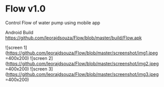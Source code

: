 # Flow v1.0
Control Flow of water pump using mobile app

Android Build <br>
https://github.com/leorajdsouza/Flow/blob/master/build/Flow.apk

![screen 1](https://github.com/leorajdsouza/Flow/blob/master/screenshot/img1.jpeg =400x200)
![screen 2](https://github.com/leorajdsouza/Flow/blob/master/screenshot/img2.jpeg =400x200)
![screen 3](https://github.com/leorajdsouza/Flow/blob/master/screenshot/img3.jpeg =400x200)

